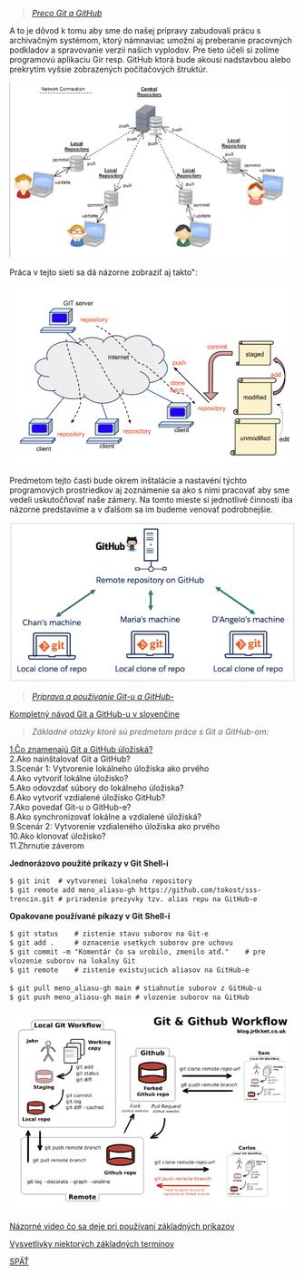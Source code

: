 > *[Preco Git a GitHub](./Tahaky_dokumenty_obrazky/Git_GitHub/Preco_git.md)*

A to je dôvod k tomu aby sme do našej prípravy zabudovali prácu s archivačným systémom, ktorý námnaviac umožní aj preberanie pracovných podkladov a spravovanie verzii našich vyplodov. Pre tieto účeli si zolime programovú aplikaciu Gir resp. GitHub ktorá bude akousi nadstavbou alebo prekrytím vyšsie zobrazených počítačových štruktúr. 

![](./Tahaky_dokumenty_obrazky/DVCS_git.png)




Práca v tejto sieti sa dá názorne zobraziť aj takto":

![](./Tahaky_dokumenty_obrazky/git_a_github_siet.png)

Predmetom tejto časti bude okrem inštalácie a nastavéní týchto programových prostriedkov aj zoznámenie sa ako s nimi pracovať aby sme vedeli uskutočňovať naše zámery. Na tomto mieste si jednotlivé činnosti iba názorne predstavíme a v ďalšom sa im budeme venovať podrobnejšie.

![](./Tahaky_dokumenty_obrazky/Git_a_GitHub_workflow03.png)



> *[Príprava a používanie Git-u a GitHub-](./Tahaky_dokumenty_obrazky/Git_GitHub/Priprava_pouzivanie_git.md)*


[Kompletný návod Git a GitHub-u v slovenčine](./Tahaky_dokumenty_obrazky/Archivácia_suborov_a_VCS.pdf)

>*Základné otázky ktoré sú predmetom práce s Git a GitHub-om:*

[1.Čo znamenajú Git a GitHub úložiská?](./Tahaky_dokumenty_obrazky/Git_navod/Git_01.md)\
2.Ako nainštalovať Git a GitHub?\
3.Scenár 1: Vytvorenie lokálneho úložiska ako prvého\
4.Ako vytvoriť lokálne úložisko?\
5.Ako odovzdať súbory do lokálneho úložiska?\
6.Ako vytvoriť vzdialené úložisko GitHub?\
7.Ako povedať Git-u o GitHub-e?\
8.Ako synchronizovať lokálne a vzdialené úložiská?\
9.Scenár 2: Vytvorenie vzdialeného úložiska ako prvého\
10.Ako klonovať úložisko?\
11.Zhrnutie záverom 

**Jednorázovo použité príkazy v Git Shell-i**
~~~
$ git init  # vytvorenei lokalneho repository
$ git remote add meno_aliasu-gh https://github.com/tokost/sss-trencin.git # priradenie prezyvky tzv. alias repu na GitHub-e
~~~

**Opakovane používané píkazy v Git Shell-i**
~~~
$ git status    # zistenie stavu suborov na Git-e
$ git add .     # oznacenie vsetkych suborov pre uchovu
$ git commit -m "Komentár čo sa urobilo, zmenilo atď."    # pre vlozenie suborov na lokalny Git
$ git remote    # zistenie existujucich aliasov na GitHub-e

$ git pull meno_aliasu-gh main # stiahnutie suborov z GitHub-u
$ git push meno_aliasu-gh main # vlozenie suborov na GitHub
~~~
![](./Tahaky_dokumenty_obrazky/Git_a_GitHub_workflow.png)

[Názorné video čo sa deje pri používaní základných príkazov](https://www.youtube.com/watch?v=UGkT8w91qXQ)

[Vysvetlivky niektorých základných termínov](Tahaky_dokumenty_obrazky/Git_GitHub/Vysvetlivky_terminov.md)


[SPÄŤ](../../Obsah.md)